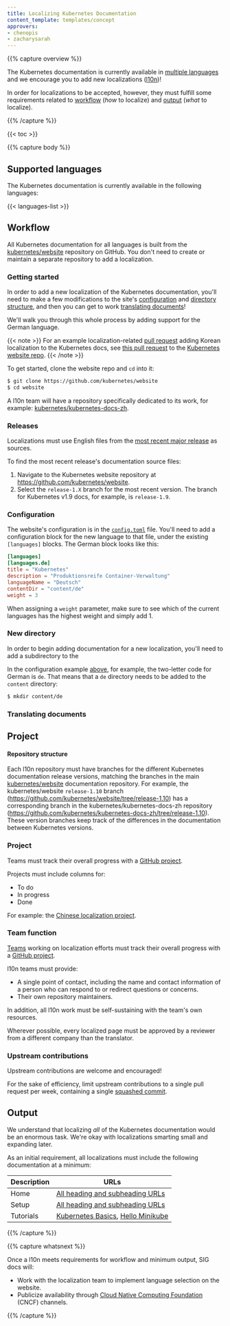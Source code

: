 ```yaml
---
title: Localizing Kubernetes Documentation
content_template: templates/concept
approvers:
- chenopis
- zacharysarah
---
```


{{% capture overview %}}

The Kubernetes documentation is currently available in [multiple languages](#supported-languages) and we encourage you to add new localizations ([l10n](https://blog.mozilla.org/l10n/2011/12/14/i18n-vs-l10n-whats-the-diff/))!

In order for localizations to be accepted, however, they must fulfill some requirements related to [workflow](#workflow) (*how* to localize) and [output](#output) (*what* to localize).

{{% /capture %}}

{{< toc >}}

{{% capture body %}}

## Supported languages

The Kubernetes documentation is currently available in the following languages:

{{< languages-list >}}

## Workflow  

All Kubernetes documentation for all languages is built from the [kubernetes/website](https://github.com/kubernetes/website) repository on GitHub. You don't need to create or maintain a separate repository to add a localization.

### Getting started

In order to add a new localization of the Kubernetes documentation, you'll need to make a few modifications to the site's [configuration](#configuration) and [directory structure](#new-directory), and then you can get to work [translating documents](#translating-documents)!

We'll walk you through this whole process by adding support for the German language.

{{< note >}}
For an example localization-related [pull request](../create-pull-request) adding Korean localization to the Kubernetes docs, see [this pull request](https://github.com/kubernetes/website/pull/8636) to the [Kubernetes website repo](https://github.com/kubernetes/website).
{{< /note >}}

To get started, clone the website repo and `cd` into it:

```bash
$ git clone https://github.com/kubernetes/website
$ cd website
```

A l10n team will have a repository specifically dedicated to its work, for example: [kubernetes/kubernetes-docs-zh](https://github.com/kubernetes/kubernetes-docs-zh).

### Releases

Localizations must use English files from the [most recent major
release](https://kubernetes.io/docs/home/supported-doc-versions/#current-version) as sources.

To find the most recent release's documentation source files:

1. Navigate to the Kubernetes website repository at https://github.com/kubernetes/website.
2. Select the `release-1.X` branch for the most recent version. The branch for Kubernetes v1.9 docs, for example, is `release-1.9`.

### Configuration

The website's configuration is in the [`config.toml`](https://github.com/kubernetes/website/tree/master/config.toml) file. You'll need to add a configuration block for the new language to that file, under the existing `[languages]` blocks. The German block looks like this:

```toml
[languages]
[languages.de]
title = "Kubernetes"
description = "Produktionsreife Container-Verwaltung"
languageName = "Deutsch"
contentDir = "content/de"
weight = 3
```

When assigning a `weight` parameter, make sure to see which of the current languages has the highest weight and simply add 1.

### New directory

In order to begin adding documentation for a new localization, you'll need to add a subdirectory to the

In the configuration example [above](#configuration), for example, the two-letter code for German is `de`. That means that a `de` directory needs to be added to the `content` directory:

```bash
$ mkdir content/de
```

### Translating documents

## Project
#### Repository structure

Each l10n repository must have branches for the different Kubernetes documentation release versions, matching the branches in the main [kubernetes/website](https://github.com/kubernetes/website) documentation repository. For example, the kubernetes/website `release-1.10` branch (https://github.com/kubernetes/website/tree/release-1.10) has a corresponding branch in the kubernetes/kubernetes-docs-zh repository (https://github.com/kubernetes/kubernetes-docs-zh/tree/release-1.10). These version branches keep track of the differences in the documentation between Kubernetes versions.

### Project

Teams must track their overall progress with a [GitHub project](https://help.github.com/articles/creating-a-project-board/).

Projects must include columns for:

- To do
- In progress
- Done

For example: the [Chinese localization project](https://github.com/kubernetes/kubernetes-docs-zh/projects/1).

### Team function

[Teams](#teams-function) working on localization efforts must track their overall progress with a [GitHub project](https://help.github.com/articles/creating-a-project-board/).

l10n teams must provide:

* A single point of contact, including the name and contact information of a person who can respond to or redirect questions or concerns.
* Their own repository maintainers.

In addition, all l10n work must be self-sustaining with the team's own resources.

Wherever possible, every localized page must be approved by a reviewer from a different company than the translator.

### Upstream contributions

Upstream contributions are welcome and encouraged!

For the sake of efficiency, limit upstream contributions to a single pull request per week, containing a single [squashed commit](https://github.com/todotxt/todo.txt-android/wiki/Squash-All-Commits-Related-to-a-Single-Issue-into-a-Single-Commit).

## Output

We understand that localizing *all* of the Kubernetes documentation would be an enormous task. We're okay with localizations smarting small and expanding later.

As an initial requirement, all localizations must include the following documentation at a minimum:

Description | URLs
-----|-----
Home | [All heading and subheading URLs](https://kubernetes.io/docs/home/)
Setup | [All heading and subheading URLs](https://kubernetes.io/docs/setup/)
Tutorials | [Kubernetes Basics](https://kubernetes.io/docs/tutorials/), [Hello Minikube](https://kubernetes.io/docs/tutorials/stateless-application/hello-minikube/)

{{% /capture %}}

{{% capture whatsnext %}}

Once a l10n meets requirements for workflow and minimum output, SIG docs will:

- Work with the localization team to implement language selection on the website.
- Publicize availability through [Cloud Native Computing Foundation](https://www.cncf.io/) (CNCF) channels.

{{% /capture %}}

